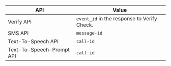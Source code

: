 API | Value
-- | --
Verify API | `event_id` in the response to Verify Check.
SMS API | `message-id`
Text-To-Speech API | `call-id`
Text-To-Speech-Prompt API | `call-id`
